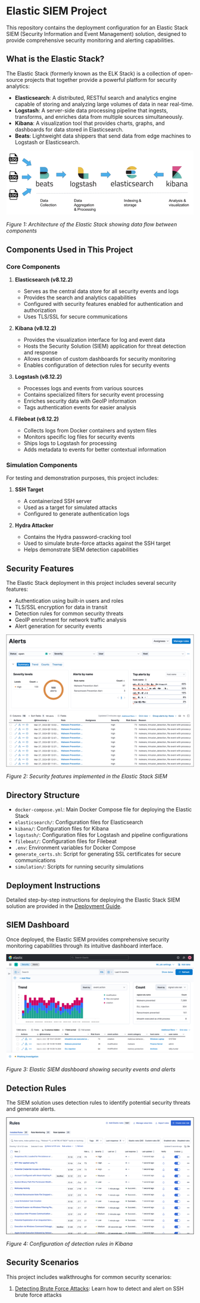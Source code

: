 # Elastic SIEM Project

This repository contains the deployment configuration for an Elastic Stack SIEM (Security Information and Event Management) solution, designed to provide comprehensive security monitoring and alerting capabilities.

## What is the Elastic Stack?

The Elastic Stack (formerly known as the ELK Stack) is a collection of open-source projects that together provide a powerful platform for security analytics:

- **Elasticsearch**: A distributed, RESTful search and analytics engine capable of storing and analyzing large volumes of data in near real-time.
- **Logstash**: A server-side data processing pipeline that ingests, transforms, and enriches data from multiple sources simultaneously.
- **Kibana**: A visualization tool that provides charts, graphs, and dashboards for data stored in Elasticsearch.
- **Beats**: Lightweight data shippers that send data from edge machines to Logstash or Elasticsearch.

![Elastic Stack Architecture](./images/Elastic-Stack.ppm "")

*Figure 1: Architecture of the Elastic Stack showing data flow between components*

## Components Used in This Project

### Core Components

1. **Elasticsearch (v8.12.2)**
   - Serves as the central data store for all security events and logs
   - Provides the search and analytics capabilities
   - Configured with security features enabled for authentication and authorization
   - Uses TLS/SSL for secure communications

2. **Kibana (v8.12.2)**
   - Provides the visualization interface for log and event data
   - Hosts the Security Solution (SIEM) application for threat detection and response
   - Allows creation of custom dashboards for security monitoring
   - Enables configuration of detection rules for security events

3. **Logstash (v8.12.2)**
   - Processes logs and events from various sources
   - Contains specialized filters for security event processing
   - Enriches security data with GeoIP information
   - Tags authentication events for easier analysis

4. **Filebeat (v8.12.2)**
   - Collects logs from Docker containers and system files
   - Monitors specific log files for security events
   - Ships logs to Logstash for processing
   - Adds metadata to events for better contextual information

### Simulation Components

For testing and demonstration purposes, this project includes:

1. **SSH Target**
   - A containerized SSH server 
   - Used as a target for simulated attacks
   - Configured to generate authentication logs

2. **Hydra Attacker**
   - Contains the Hydra password-cracking tool
   - Used to simulate brute-force attacks against the SSH target
   - Helps demonstrate SIEM detection capabilities

## Security Features

The Elastic Stack deployment in this project includes several security features:

- Authentication using built-in users and roles
- TLS/SSL encryption for data in transit
- Detection rules for common security threats
- GeoIP enrichment for network traffic analysis
- Alert generation for security events

![Security Features](./images/security-alert-page.png)

*Figure 2: Security features implemented in the Elastic Stack SIEM*

## Directory Structure

- `docker-compose.yml`: Main Docker Compose file for deploying the Elastic Stack
- `elasticsearch/`: Configuration files for Elasticsearch
- `kibana/`: Configuration files for Kibana
- `logstash/`: Configuration files for Logstash and pipeline configurations
- `filebeat/`: Configuration files for Filebeat
- `.env`: Environment variables for Docker Compose
- `generate_certs.sh`: Script for generating SSL certificates for secure communications
- `simulation/`: Scripts for running security simulations

## Deployment Instructions

Detailed step-by-step instructions for deploying the Elastic Stack SIEM solution are provided in the [Deployment Guide](./DEPLOYMENT.md).

## SIEM Dashboard

Once deployed, the Elastic SIEM provides comprehensive security monitoring capabilities through its intuitive dashboard interface.

![SIEM Dashboard](./images/elastic-security-dashboard.png)

*Figure 3: Elastic SIEM dashboard showing security events and alerts*

## Detection Rules

The SIEM solution uses detection rules to identify potential security threats and generate alerts.

![Detection Rules](./images/security-rules.png)

*Figure 4: Configuration of detection rules in Kibana*

## Security Scenarios

This project includes walkthroughs for common security scenarios:

1. [Detecting Brute Force Attacks](./brute_force.md): Learn how to detect and alert on SSH brute force attacks
